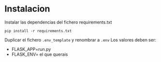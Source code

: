 # Instalacion
Instalar las dependencias del fichero requirements.txt
```
pip install -r requirements.txt
```
Duplicar el fichero `.env_template` y renombrar a `.env`
Los valores deben ser:
- FLASK_APP=run.py
- FLASK_ENV= el que querais